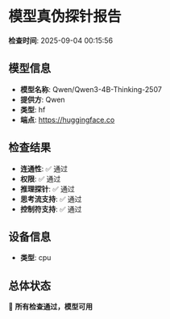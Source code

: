 # 模型真伪探针报告

**检查时间**: 2025-09-04 00:15:56

## 模型信息

- **模型名称**: Qwen/Qwen3-4B-Thinking-2507
- **提供方**: Qwen
- **类型**: hf
- **端点**: https://huggingface.co

## 检查结果

- **连通性**: ✅ 通过
- **权限**: ✅ 通过
- **推理探针**: ✅ 通过
- **思考流支持**: ✅ 通过
- **控制符支持**: ✅ 通过

## 设备信息

- **类型**: cpu

## 总体状态

🎉 **所有检查通过，模型可用**

